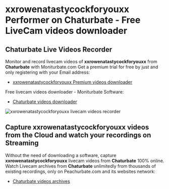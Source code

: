 # xxrowenatastycockforyouxx Performer on Chaturbate - Free LiveCam videos downloader

## Chaturbate Live Videos Recorder

Monitor and record livecam videos of **xxrowenatastycockforyouxx** from **Chaturbate** with Moniturbate.com
Get a premium trial for free by just and only registering with your Email address:
* [xxrowenatastycockforyouxx Premium videos downloader](https://moniturbate.com/request-demo-licence-key.html)

Free livecam videos downloader - Moniturbate Software:
* [Chaturbate videos downloader](https://moniturbate.com/moniturbate-download-software.html)

![xxrowenatastycockforyouxx livecam videos recorder](https://peachurnet.com/templates/moniturbate-software.png)


## Capture xxrowenatastycockforyouxx videos from the Cloud and watch your recordings on Streaming

Without the need of downloading a software, capture **xxrowenatastycockforyouxx** livecam videos from **Chaturbate** 100% online.
Watch Livecam archives from **Chaturbate** unlimitedly from thousands of existing recordings, only on Peachurbate.com and its websites network:
* [Chaturbate videos archives](https://peachurnet.com/)